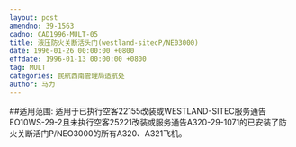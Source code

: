 ```yaml
---
layout: post
amendno: 39-1563
cadno: CAD1996-MULT-05
title: 液压防火关断活头门(westland-sitecP/NE03000)
date: 1996-01-26 00:00:00 +0800
effdate: 1996-01-13 00:00:00 +0800
tag: MULT
categories: 民航西南管理局适航处
author: 马力
---
```


##适用范围:
适用于已执行空客22155改装或WESTLAND-SITEC服务通告EO10WS-29-2且未执行空客25221改装或服务通告A320-29-1071的已安装了防火关断活门P/NEO3000的所有A320、A321飞机。

